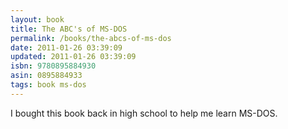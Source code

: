 ```yaml
---
layout: book
title: The ABC's of MS-DOS
permalink: /books/the-abcs-of-ms-dos
date: 2011-01-26 03:39:09
updated: 2011-01-26 03:39:09
isbn: 9780895884930
asin: 0895884933
tags: book ms-dos
---
```

I bought this book back in high school to help me learn MS-DOS.
